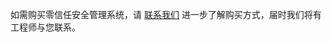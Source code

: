 如需购买零信任安全管理系统，请 [联系我们](https://cloud.tencent.com/act/event/connect-service) 进一步了解购买方式，届时我们将有工程师与您联系。